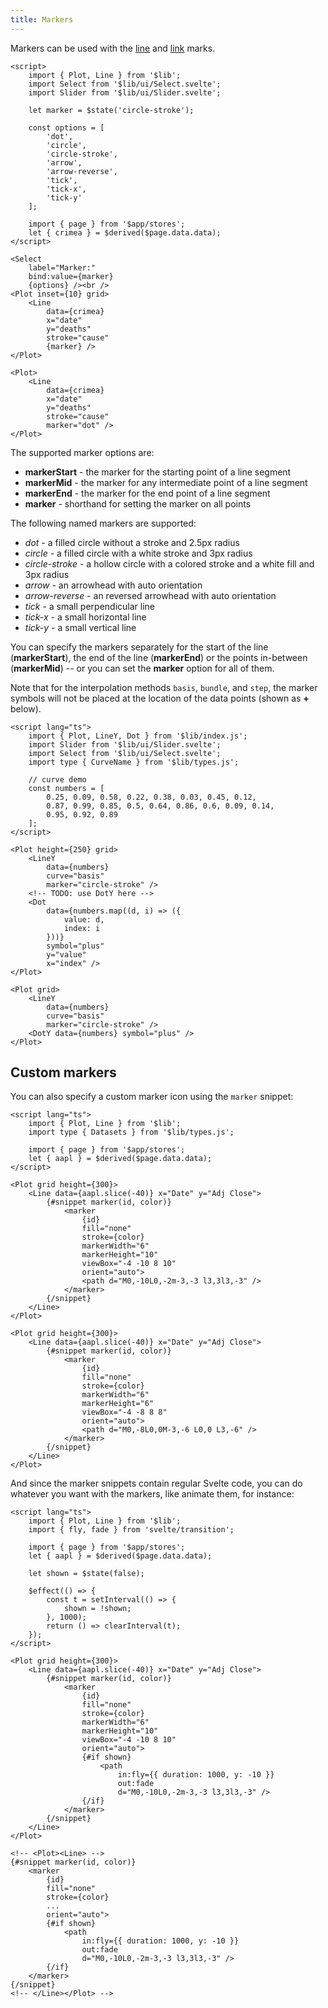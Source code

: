 ```yaml
---
title: Markers
---
```


Markers can be used with the [line](/marks/line) and [link](/marks/link) marks.

```svelte live
<script>
    import { Plot, Line } from '$lib';
    import Select from '$lib/ui/Select.svelte';
    import Slider from '$lib/ui/Slider.svelte';

    let marker = $state('circle-stroke');

    const options = [
        'dot',
        'circle',
        'circle-stroke',
        'arrow',
        'arrow-reverse',
        'tick',
        'tick-x',
        'tick-y'
    ];

    import { page } from '$app/stores';
    let { crimea } = $derived($page.data.data);
</script>

<Select
    label="Marker:"
    bind:value={marker}
    {options} /><br />
<Plot inset={10} grid>
    <Line
        data={crimea}
        x="date"
        y="deaths"
        stroke="cause"
        {marker} />
</Plot>
```

```svelte
<Plot>
    <Line
        data={crimea}
        x="date"
        y="deaths"
        stroke="cause"
        marker="dot" />
</Plot>
```

The supported marker options are:

- **markerStart** - the marker for the starting point of a line segment
- **markerMid** - the marker for any intermediate point of a line segment
- **markerEnd** - the marker for the end point of a line segment
- **marker** - shorthand for setting the marker on all points

The following named markers are supported:

- _dot_ - a filled circle without a stroke and 2.5px radius
- _circle_ - a filled circle with a white stroke and 3px radius
- _circle-stroke_ - a hollow circle with a colored stroke and a white fill and 3px radius
- _arrow_ - an arrowhead with auto orientation
- _arrow-reverse_ - an reversed arrowhead with auto orientation
- _tick_ - a small perpendicular line
- _tick-x_ - a small horizontal line
- _tick-y_ - a small vertical line

You can specify the markers separately for the start of the line (**markerStart**), the end of the line (**markerEnd**) or the points in-between (**markerMid**) -- or you can set the **marker** option for all of them.

Note that for the interpolation methods `basis`, `bundle`, and `step`, the marker symbols will not be placed at the location of the data points (shown as **+** below).

```svelte live
<script lang="ts">
    import { Plot, LineY, Dot } from '$lib/index.js';
    import Slider from '$lib/ui/Slider.svelte';
    import Select from '$lib/ui/Select.svelte';
    import type { CurveName } from '$lib/types.js';

    // curve demo
    const numbers = [
        0.25, 0.09, 0.58, 0.22, 0.38, 0.03, 0.45, 0.12,
        0.87, 0.99, 0.85, 0.5, 0.64, 0.86, 0.6, 0.09, 0.14,
        0.95, 0.92, 0.89
    ];
</script>

<Plot height={250} grid>
    <LineY
        data={numbers}
        curve="basis"
        marker="circle-stroke" />
    <!-- TODO: use DotY here -->
    <Dot
        data={numbers.map((d, i) => ({
            value: d,
            index: i
        }))}
        symbol="plus"
        y="value"
        x="index" />
</Plot>
```

```svelte
<Plot grid>
    <LineY
        data={numbers}
        curve="basis"
        marker="circle-stroke" />
    <DotY data={numbers} symbol="plus" />
</Plot>
```

## Custom markers

You can also specify a custom marker icon using the `marker` snippet:

```svelte live
<script lang="ts">
    import { Plot, Line } from '$lib';
    import type { Datasets } from '$lib/types.js';

    import { page } from '$app/stores';
    let { aapl } = $derived($page.data.data);
</script>

<Plot grid height={300}>
    <Line data={aapl.slice(-40)} x="Date" y="Adj Close">
        {#snippet marker(id, color)}
            <marker
                {id}
                fill="none"
                stroke={color}
                markerWidth="6"
                markerHeight="10"
                viewBox="-4 -10 8 10"
                orient="auto">
                <path d="M0,-10L0,-2m-3,-3 l3,3l3,-3" />
            </marker>
        {/snippet}
    </Line>
</Plot>
```

```svelte
<Plot grid height={300}>
    <Line data={aapl.slice(-40)} x="Date" y="Adj Close">
        {#snippet marker(id, color)}
            <marker
                {id}
                fill="none"
                stroke={color}
                markerWidth="6"
                markerHeight="6"
                viewBox="-4 -8 8 8"
                orient="auto">
                <path d="M0,-8L0,0M-3,-6 L0,0 L3,-6" />
            </marker>
        {/snippet}
    </Line>
</Plot>
```

And since the marker snippets contain regular Svelte code, you can do whatever you want with the markers, like animate them, for instance:

```svelte live
<script lang="ts">
    import { Plot, Line } from '$lib';
    import { fly, fade } from 'svelte/transition';

    import { page } from '$app/stores';
    let { aapl } = $derived($page.data.data);

    let shown = $state(false);

    $effect(() => {
        const t = setInterval(() => {
            shown = !shown;
        }, 1000);
        return () => clearInterval(t);
    });
</script>

<Plot grid height={300}>
    <Line data={aapl.slice(-40)} x="Date" y="Adj Close">
        {#snippet marker(id, color)}
            <marker
                {id}
                fill="none"
                stroke={color}
                markerWidth="6"
                markerHeight="10"
                viewBox="-4 -10 8 10"
                orient="auto">
                {#if shown}
                    <path
                        in:fly={{ duration: 1000, y: -10 }}
                        out:fade
                        d="M0,-10L0,-2m-3,-3 l3,3l3,-3" />
                {/if}
            </marker>
        {/snippet}
    </Line>
</Plot>
```

```svelte
<!-- <Plot><Line> -->
{#snippet marker(id, color)}
    <marker
        {id}
        fill="none"
        stroke={color}
        ...
        orient="auto">
        {#if shown}
            <path
                in:fly={{ duration: 1000, y: -10 }}
                out:fade
                d="M0,-10L0,-2m-3,-3 l3,3l3,-3" />
        {/if}
    </marker>
{/snippet}
<!-- </Line></Plot> -->
```
